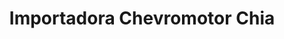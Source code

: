 ---
title: "Importadora Chevromotor Chia"
url: /chia/importadora-chevromotor-chia/
shop: piezas de automóviles
---
